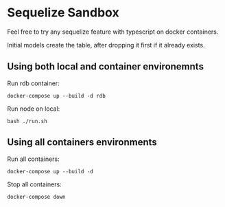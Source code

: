 # Sequelize Sandbox

Feel free to try any sequelize feature with typescript on docker containers.

Initial models create the table, after dropping it first if it already exists. 


## Using both local and container environemnts

Run rdb container:

```
docker-compose up --build -d rdb
```

Run node on local:
```
bash ./run.sh
```


## Using all containers environments

Run all containers:

```
docker-compose up --build -d
```

Stop all containers:

```
docker-compose down
```

